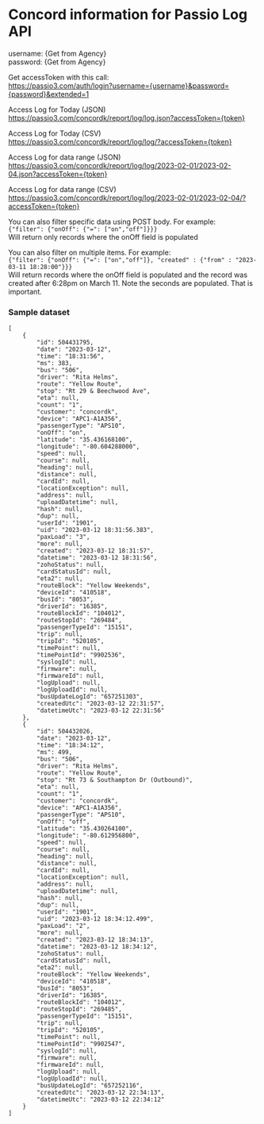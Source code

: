 # Concord information for Passio Log API

username: {Get from Agency}  
password: {Get from Agency}
  

Get accessToken with this call:  
https://passio3.com/auth/login?username={username}&password={password}&extended=1

Access Log for Today (JSON)  
https://passio3.com/concordk/report/log/log.json?accessToken={token}

Access Log for Today (CSV)  
https://passio3.com/concordk/report/log/log/?accessToken={token}

Access Log for data range (JSON)  
https://passio3.com/concordk/report/log/log/2023-02-01/2023-02-04.json?accessToken={token}

Access Log for data range (CSV)  
https://passio3.com/concordk/report/log/log/2023-02-01/2023-02-04/?accessToken={token}

You can also filter specific data using POST body. For example:  
`{"filter": {"onOff": {"=": ["on","off"]}}}`  
Will return only records where the onOff field is populated

You can also filter on multiple items. For example:  
`{"filter": {"onOff": {"=": ["on","off"]}, "created" : {"from" : "2023-03-11 18:28:00"}}}`  
Will return  records where the onOff field is populated and the record was created after 6:28pm on March 11. Note the seconds are populated. That is important.

### Sample dataset
```
[
    {
        "id": 504431795,
        "date": "2023-03-12",
        "time": "18:31:56",
        "ms": 383,
        "bus": "506",
        "driver": "Rita Helms",
        "route": "Yellow Route",
        "stop": "Rt 29 & Beechwood Ave",
        "eta": null,
        "count": "1",
        "customer": "concordk",
        "device": "APC1-A1A356",
        "passengerType": "APS10",
        "onOff": "on",
        "latitude": "35.436168100",
        "longitude": "-80.604288000",
        "speed": null,
        "course": null,
        "heading": null,
        "distance": null,
        "cardId": null,
        "locationException": null,
        "address": null,
        "uploadDatetime": null,
        "hash": null,
        "dup": null,
        "userId": "1901",
        "uid": "2023-03-12 18:31:56.383",
        "paxLoad": "3",
        "more": null,
        "created": "2023-03-12 18:31:57",
        "datetime": "2023-03-12 18:31:56",
        "zohoStatus": null,
        "cardStatusId": null,
        "eta2": null,
        "routeBlock": "Yellow Weekends",
        "deviceId": "410518",
        "busId": "8053",
        "driverId": "16385",
        "routeBlockId": "104012",
        "routeStopId": "269484",
        "passengerTypeId": "15151",
        "trip": null,
        "tripId": "520105",
        "timePoint": null,
        "timePointId": "9902536",
        "syslogId": null,
        "firmware": null,
        "firmwareId": null,
        "logUpload": null,
        "logUploadId": null,
        "busUpdateLogId": "657251303",
        "createdUtc": "2023-03-12 22:31:57",
        "datetimeUtc": "2023-03-12 22:31:56"
    },
    {
        "id": 504432026,
        "date": "2023-03-12",
        "time": "18:34:12",
        "ms": 499,
        "bus": "506",
        "driver": "Rita Helms",
        "route": "Yellow Route",
        "stop": "Rt 73 & Southampton Dr (Outbound)",
        "eta": null,
        "count": "1",
        "customer": "concordk",
        "device": "APC1-A1A356",
        "passengerType": "APS10",
        "onOff": "off",
        "latitude": "35.430264100",
        "longitude": "-80.612956800",
        "speed": null,
        "course": null,
        "heading": null,
        "distance": null,
        "cardId": null,
        "locationException": null,
        "address": null,
        "uploadDatetime": null,
        "hash": null,
        "dup": null,
        "userId": "1901",
        "uid": "2023-03-12 18:34:12.499",
        "paxLoad": "2",
        "more": null,
        "created": "2023-03-12 18:34:13",
        "datetime": "2023-03-12 18:34:12",
        "zohoStatus": null,
        "cardStatusId": null,
        "eta2": null,
        "routeBlock": "Yellow Weekends",
        "deviceId": "410518",
        "busId": "8053",
        "driverId": "16385",
        "routeBlockId": "104012",
        "routeStopId": "269485",
        "passengerTypeId": "15151",
        "trip": null,
        "tripId": "520105",
        "timePoint": null,
        "timePointId": "9902547",
        "syslogId": null,
        "firmware": null,
        "firmwareId": null,
        "logUpload": null,
        "logUploadId": null,
        "busUpdateLogId": "657252116",
        "createdUtc": "2023-03-12 22:34:13",
        "datetimeUtc": "2023-03-12 22:34:12"
    }
]
```



